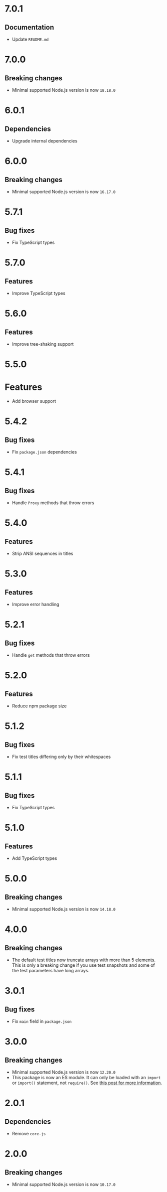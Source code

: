 # 7.0.1

## Documentation

- Update `README.md`

# 7.0.0

## Breaking changes

- Minimal supported Node.js version is now `18.18.0`

# 6.0.1

## Dependencies

- Upgrade internal dependencies

# 6.0.0

## Breaking changes

- Minimal supported Node.js version is now `16.17.0`

# 5.7.1

## Bug fixes

- Fix TypeScript types

# 5.7.0

## Features

- Improve TypeScript types

# 5.6.0

## Features

- Improve tree-shaking support

# 5.5.0

# Features

- Add browser support

# 5.4.2

## Bug fixes

- Fix `package.json` dependencies

# 5.4.1

## Bug fixes

- Handle `Proxy` methods that throw errors

# 5.4.0

## Features

- Strip ANSI sequences in titles

# 5.3.0

## Features

- Improve error handling

# 5.2.1

## Bug fixes

- Handle `get` methods that throw errors

# 5.2.0

## Features

- Reduce npm package size

# 5.1.2

## Bug fixes

- Fix test titles differing only by their whitespaces

# 5.1.1

## Bug fixes

- Fix TypeScript types

# 5.1.0

## Features

- Add TypeScript types

# 5.0.0

## Breaking changes

- Minimal supported Node.js version is now `14.18.0`

# 4.0.0

## Breaking changes

- The default test titles now truncate arrays with more than 5 elements. This is
  only a breaking change if you use test snapshots and some of the test
  parameters have long arrays.

# 3.0.1

## Bug fixes

- Fix `main` field in `package.json`

# 3.0.0

## Breaking changes

- Minimal supported Node.js version is now `12.20.0`
- This package is now an ES module. It can only be loaded with an `import` or
  `import()` statement, not `require()`. See
  [this post for more information](https://gist.github.com/sindresorhus/a39789f98801d908bbc7ff3ecc99d99c).

# 2.0.1

## Dependencies

- Remove `core-js`

# 2.0.0

## Breaking changes

- Minimal supported Node.js version is now `10.17.0`
